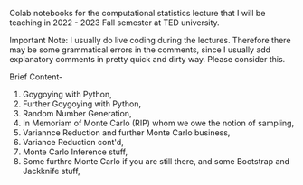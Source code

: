 Colab notebooks for the computational statistics lecture that I will be teaching in 2022 - 2023 Fall semester at TED university.

Important Note: I usually do live coding during the lectures. Therefore there may be some grammatical errors in the comments, since I usually add explanatory comments in pretty quick and dirty way. Please consider this.

Brief Content-
1) Goygoying with Python,
2) Further Goygoying with Python,
3) Random Number Generation,
4) In Memoriam of Monte Carlo (RIP) whom we owe the notion of sampling,
5) Variannce Reduction and further Monte Carlo business,
6) Variance Reduction cont'd,
7) Monte Carlo Inference stuff,
8) Some furthre Monte Carlo if you are still there, and some Bootstrap and Jackknife stuff,



